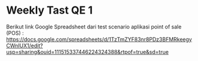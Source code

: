 # Weekly Tast QE 1


Berikut link Google Spreadsheet dari test scenario aplikasi point of sale (POS) : https://docs.google.com/spreadsheets/d/1TzTmZYF83nr8PDz3BFMRkeegyCWnIUX1/edit?usp=sharing&ouid=111515337446224324388&rtpof=true&sd=true 
